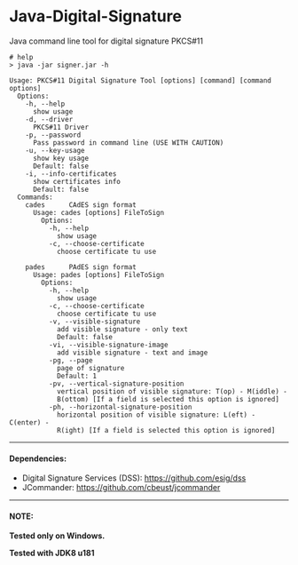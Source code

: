 # Java-Digital-Signature
Java command line  tool for digital signature PKCS#11

```
# help
> java -jar signer.jar -h

Usage: PKCS#11 Digital Signature Tool [options] [command] [command options]
  Options:
    -h, --help
      show usage
    -d, --driver
      PKCS#11 Driver
    -p, --password
      Pass password in command line (USE WITH CAUTION)
    -u, --key-usage
      show key usage
      Default: false
    -i, --info-certificates
      show certificates info
      Default: false
  Commands:
    cades      CAdES sign format
      Usage: cades [options] FileToSign
        Options:
          -h, --help
            show usage
          -c, --choose-certificate
            choose certificate tu use

    pades      PAdES sign format
      Usage: pades [options] FileToSign
        Options:
          -h, --help
            show usage
          -c, --choose-certificate
            choose certificate tu use
          -v, --visible-signature
            add visible signature - only text
            Default: false
          -vi, --visible-signature-image
            add visible signature - text and image
          -pg, --page
            page of signature
            Default: 1
          -pv, --vertical-signature-position
            vertical position of visible signature: T(op) - M(iddle) -
            B(ottom) [If a field is selected this option is ignored]
          -ph, --horizontal-signature-position
            horizontal position of visible signature: L(eft) - C(enter) -
            R(ight) [If a field is selected this option is ignored]

```

-----
#### Dependencies: 

- Digital Signature Services (DSS): https://github.com/esig/dss
- JCommander: https://github.com/cbeust/jcommander

-----

#### NOTE:
**Tested only on Windows.**

**Tested with JDK8 u181**
